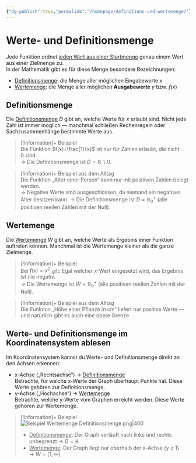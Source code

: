 ```yaml
---
{"dg-publish":true,"permalink":"/homepage/definitions-und-wertemenge/"}
---
```


# Werte- und Definitionsmenge
Jede Funktion ordnet <u>jeden Wert aus einer Startmenge</u> genau einem Wert aus einer Zielmenge zu.  
In der Mathematik gibt es für diese Menge besondere Bezeichnungen:

- <u>Definitionsmenge</u>: die Menge aller möglichen Eingabewerte $x$
- <u>Wertemenge</u>: die Menge aller möglichen **Ausgabewerte** $y$ bzw. $f(x)$

## Definitionsmenge
Die <u>Definitionsmenge</u> $D$ gibt an, welche Werte für $x$ erlaubt sind. Nicht jede Zahl ist immer möglich — manchmal schließen Rechenregeln oder Sachzusammenhänge bestimmte Werte aus.

> [!information]+ Beispiel  
> Die Funktion $f(x)=\frac{1}{x}$​ ist nur für Zahlen erlaubt, die nicht 0 sind.  
> → Die Definitionsmenge ist $D=ℝ∖{0}$.

> [!information]+ Beispiel aus dem Alltag  
> Die Funktion „Alter einer Person“ kann nur mit positiven Zahlen belegt werden.  
> → Negative Werte sind ausgeschlossen, da niemand ein negatives Alter besitzen kann.
> → Die Definitionsmenge ist $D=\mathbb{R}_0^+$​ (alle positiven reellen Zahlen mit der Null).

## Wertemenge
Die <u>Wertemenge</u> $W$ gibt an, welche Werte als Ergebnis einer Funktion auftreten können. Manchmal ist die Wertemenge kleiner als die ganze Zielmenge.

> [!information]+ Beispiel  
> Bei $f(x)=x^2$ gilt: Egal welcher $x$-Wert eingesetzt wird, das Ergebnis ist nie negativ.  
> → Die Wertemenge ist $W=\mathbb{R}_0^+$​ (alle positiven reellen Zahlen mit der Null).

> [!information]+ Beispiel aus dem Alltag  
> Die Funktion „Höhe einer Pflanze in cm“ liefert nur positive Werte — und natürlich gibt es auch eine obere Grenze.

## Werte- und Definitionsmenge im Koordinatensystem ablesen
Im Koordinatensystem kannst du Werte- und Definitionsmenge direkt an den Achsen erkennen:
- x-Achse („Rechtsachse“) → <u>Definitionsmenge</u>  
    Betrachte, für welche x-Werte der Graph überhaupt Punkte hat. Diese Werte gehören zur Definitionsmenge.
- y-Achse („Hochachse“) → <u>Wertemenge</u>  
    Betrachte, welche y-Werte vom Graphen erreicht werden. Diese Werte gehören zur Wertemenge.

> [!information]+ Beispiel  
![Beispiel Wertemenge Definitionsmenge.png|400](/img/user/%F0%9F%9B%9C%20Homepage/Anh%C3%A4nge/Beispiel%20Wertemenge%20Definitionsmenge.png)
> 
> - <u>Definitionsmenge</u>: Der Graph verläuft nach links und rechts unbegrenzt → $D=ℝ$
> - <u>Wertemenge</u>: Der Graph liegt nur oberhalb der x-Achse (y ≥ 1) → $W=[1,∞)$


